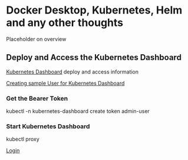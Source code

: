 # Docker Desktop, Kubernetes, Helm and any other thoughts

Placeholder on overview

## Deploy and Access the Kubernetes Dashboard

[Kubernetes Dashboard](https://kubernetes.io/docs/tasks/access-application-cluster/web-ui-dashboard/) deploy and access information

[Creating sample User for Kubernetes Dashboard](https://github.com/kubernetes/dashboard/blob/master/docs/user/access-control/creating-sample-user.md)

### Get the Bearer Token

kubectl -n kubernetes-dashboard create token admin-user

### Start Kubernetes Dashboard

kubectl proxy

[Login](http://localhost:8001/api/v1/namespaces/kubernetes-dashboard/services/https:kubernetes-dashboard:/proxy/)
